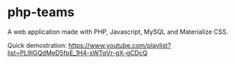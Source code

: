 # php-teams
A web application made with PHP, Javascript, MySQL and Materialize CSS.

Quick demostration: https://www.youtube.com/playlist?list=PL9lGQdMeD5fpE_1H4-sWTqVr-gX-gCDcQ
